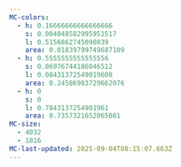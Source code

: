 ```yaml
---
MC-colors:
  - h: 0.16666666666666666
    s: 0.004048582995951517
    l: 0.5156862745098039
    area: 0.01839799749687109
  - h: 0.5555555555555556
    s: 0.06976744186046512
    l: 0.08431372549019608
    area: 0.24586983729662076
  - h: 0
    s: 0
    l: 0.7843137254901961
    area: 0.7357321652065081
MC-size:
  - 4032
  - 1816
MC-last-updated: 2025-09-04T08:15:07.663Z
---
```

